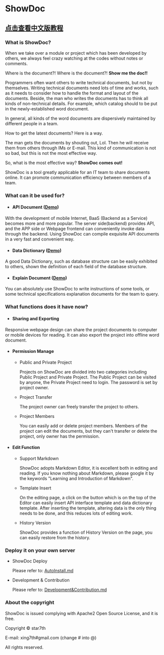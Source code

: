 ﻿# ShowDoc

## [点击查看中文版教程](https://www.showdoc.com.cn/help)

### What is ShowDoc?

When we take over a module or project which has been developed by others, we always feel crazy watching at the codes without notes or comments.

Where is the document?! Where is the document?! **Show me the doc!!**

Programmers often want others to write technical documents, but not by themselves. Writing technical documents need lots of time and works, such as it needs to consider how to handle the format and layout of the documents. Beside, the man who writes the documents has to think all kinds of non-technical details. For example, which catalog should to be put in the newly-established word document.

In general, all kinds of the word documents are dispersively maintained by different people in a team.

How to get the latest documents? Here is a way.

The man gets the documents by shouting out, Lol. Then he will receive them from others through IMs or E-mail. This kind of communication is not so bad, but this is not the most effective way.

So, what is the most effective way? **ShowDoc comes out!**

ShowDoc is a tool greatly applicable for an IT team to share documents online. It can promote communication efficiency between members of a team.

### What can it be used for?

- #### API Document ([Demo](https://www.showdoc.com.cn/demo-en))

With the development of mobile Internet, BaaS (Backend as a Service) becomes more and more popular. The server side(backend) provides API, and the APP side or Webpage frontend can conveniently invoke data through the backend. Using ShowDoc can compile exquisite API documents in a very fast and convenient way.

- #### Data Dictionary ([Demo](https://www.showdoc.com.cn/demo-en))

A good Data Dictionary, such as database structure can be easily exhibited to others, shown the definition of each field of the database structure.

- #### Explain Document ([Demo](https://www.showdoc.com.cn/help-en))

You can absolutely use ShowDoc to write instructions of some tools, or some technical specifications explanation documents for the team to query.

### What functions does it have now?

- #### Sharing and Exporting

Responsive webpage design can share the project documents to computer or mobile devices for reading. It can also export the project into offline word document.

- #### Permission Manage

  - Public and Private Project
  
    Projects on ShowDoc are divided into two categories including Public Project and Private Project. The Public Project can be visited by anyone, the Private Project need to login. The password is set by project owner.

  - Project Transfer

    The project owner can freely transfer the project to others.

  - Project Members

    You can easily add or delete project members. Members of the project can edit the documents, but they can't transfer or delete the project, only owner has the permission.

- #### Edit Function

  - Support Markdown

    ShowDoc adopts Markdown Editor, it is excellent both in editing and reading. If you know nothing about Markdown, please google it by the keywords "Learning and Introduction of Markdown".

  - Template Insert

    On the editing page, a click on the button which is on the top of the Editor can easily insert API interface template and data dictionary template. After inserting the template, altering data is the only thing needs to be done, and this reduces lots of editing work.

  - History Version

    ShowDoc provides a function of History Version on the page, you can easily restore from the history.

### Deploy it on your own server

- ShowDoc Deploy

  Please refer to: [AutoInstall.md](https://github.com/star7th/showdoc/blob/master/documentation/en/AutoInstall.md)

- Development & Contribution

  Please refer to: [Development&Contribution.md](https://github.com/star7th/showdoc/blob/master/documentation/en/Development&Contribution.md)

### About the copyright

ShowDoc is issued complying with Apache2 Open Source License, and it is free.

Copyright © star7th

E-mail: xing7th#gmail.com (change # into @)

All rights reserved.
